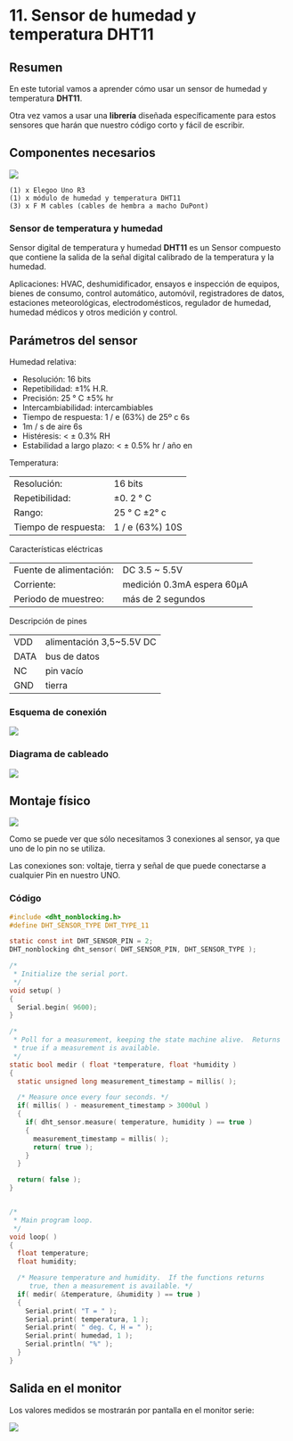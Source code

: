 # 11. Sensor de humedad y temperatura DHT11

## Resumen

En este tutorial vamos a aprender cómo usar un sensor de humedad y temperatura **DHT11**.

Otra vez vamos a usar una **librería** diseñada específicamente para estos sensores que harán que nuestro código corto y fácil de escribir.

## Componentes necesarios

![](media/image93.jpeg)

```
(1) x Elegoo Uno R3
(1) x módulo de humedad y temperatura DHT11
(3) x F M cables (cables de hembra a macho DuPont)
```

### Sensor de temperatura y humedad

Sensor digital de temperatura y humedad **DHT11** es un Sensor compuesto que contiene la salida de la señal digital calibrado de la temperatura y la humedad.

Aplicaciones: HVAC, deshumidificador, ensayos e inspección de equipos, bienes de consumo, control automático, automóvil, registradores de datos, estaciones meteorológicas, electrodomésticos, regulador de humedad, humedad médicos y otros medición y control.

## Parámetros del sensor

Humedad relativa:

- Resolución: 16 bits
- Repetibilidad: ±1% H.R.
- Precisión: 25 ° C ±5% hr
- Intercambiabilidad: intercambiables
- Tiempo de respuesta: 1 / e (63%) de 25º c 6s
- 1m / s de aire 6s
- Histéresis: < ± 0.3% RH
- Estabilidad a largo plazo: < ± 0.5% hr / año en

Temperatura:

|                      |                 |
| -------------------- | --------------- |
| Resolución:          | 16 bits         |
| Repetibilidad:       | ±0. 2 ° C       |
| Rango:               | 25 ° C ±2° c    |
| Tiempo de respuesta: | 1 / e (63%) 10S |

Características eléctricas

|                         |                            |
| ----------------------- | -------------------------- |
| Fuente de alimentación: | DC 3.5 ~ 5.5V              |
| Corriente:              | medición 0.3mA espera 60μA |
| Periodo de muestreo:    | más de 2 segundos          |

Descripción de pines

|      |                          |
| ---- | ------------------------ |
| VDD  | alimentación 3,5~5.5V DC |
| DATA | bus de datos             |
| NC   | pin vacío                |
| GND  | tierra                   |

### Esquema de conexión

![](media/image94.jpeg)

### Diagrama de cableado

![](media/image95.jpeg)

## Montaje físico

![](media/image96.jpeg)

Como se puede ver que sólo necesitamos 3 conexiones al sensor, ya que uno de lo pin no se utiliza.

Las conexiones son: voltaje, tierra y señal de que puede conectarse a cualquier Pin en nuestro UNO.

### Código

```c title="sensorHumedadytemperatura.ino"
#include <dht_nonblocking.h>
#define DHT_SENSOR_TYPE DHT_TYPE_11

static const int DHT_SENSOR_PIN = 2;
DHT_nonblocking dht_sensor( DHT_SENSOR_PIN, DHT_SENSOR_TYPE );

/*
 * Initialize the serial port.
 */
void setup( )
{
  Serial.begin( 9600);
}

/*
 * Poll for a measurement, keeping the state machine alive.  Returns
 * true if a measurement is available.
 */
static bool medir ( float *temperature, float *humidity )
{
  static unsigned long measurement_timestamp = millis( );

  /* Measure once every four seconds. */
  if( millis( ) - measurement_timestamp > 3000ul )
  {
    if( dht_sensor.measure( temperature, humidity ) == true )
    {
      measurement_timestamp = millis( );
      return( true );
    }
  }

  return( false );
}


/*
 * Main program loop.
 */
void loop( )
{
  float temperature;
  float humidity;

  /* Measure temperature and humidity.  If the functions returns
     true, then a measurement is available. */
  if( medir( &temperature, &humidity ) == true )
  {
    Serial.print( "T = " );
    Serial.print( temperatura, 1 );
    Serial.print( " deg. C, H = " );
    Serial.print( humedad, 1 );
    Serial.println( "%" );
  }
}
```

## Salida en el monitor

Los valores medidos se mostrarán por pantalla en el monitor serie:

![](media/image97.jpeg)
